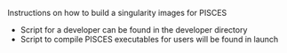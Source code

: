 Instructions on how to build a singularity images for PISCES
- Script for a developer can be found in the developer directory
- Script to compile PISCES executables for users will be found in launch
